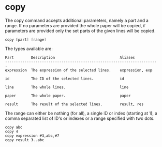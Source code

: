 copy
====

The copy command accepts additional parameters, namely a part and a range. If
no parameters are provided the whole paper will be copied, if parameters are
provided only the set parts of the given lines will be copied.

    copy [part] [range]

The types available are:

    Part        Description                              Aliases
    -----------------------------------------------------------------------
    expression  The expression of the selected lines.    expression, exp
    
    id          The ID of the selected lines.            id
    
    line        The whole lines.                         line
    
    paper       The whole paper.                         paper
    
    result      The result of the selected lines.        result, res

The range can either be nothing (for all), a single ID or index (starting at 1),
a comma separated list of ID's or indexes or a range specified with two dots.

    copy abc
    copy 4
    copy expression #3,abc,#7
    copy result 3..abc
